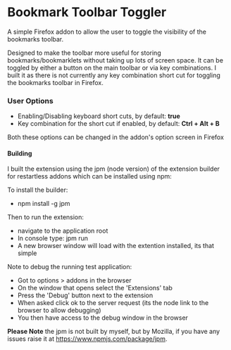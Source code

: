 Bookmark Toolbar Toggler
========================

A simple Firefox addon to allow the user to toggle the visibility of the bookmarks toolbar. 

Designed to make the toolbar more useful for storing bookmarks/bookmarklets without taking up lots of screen space. It can be toggled by either a button on the main toolbar or via key combinations. I built it as there is not currently any key combination short cut for toggling the bookmarks toolbar in Firefox.

### User Options

- Enabling/Disabling keyboard short cuts, by default: __true__
- Key combination for the short cut if enabled, by default: __Ctrl + Alt + B__

Both these options can be changed in the addon's option screen in Firefox

#### Building

I built the extension using the jpm (node version) of the extension builder for restartless addons which can be installed using npm:

To install the builder:
- npm install -g jpm

Then to run the extension:
- navigate to the application root
- In console type: jpm run
- A new browser window will load with the extention installed, its that simple

Note to debug the running test application:
  - Got to options >  addons in the browser
  - On the window that opens select the 'Extensions' tab
  - Press the 'Debug' button next to the extension
  - When asked click ok to the server request (its the node link to the browser to allow debugging)
  - You then have access to the debug window in the browser

__Please Note__ the jpm is not built by myself, but by Mozilla, if you have any issues raise it at https://www.npmjs.com/package/jpm.
